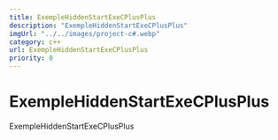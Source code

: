 ```yaml
---
title: ExempleHiddenStartExeCPlusPlus
description: "ExempleHiddenStartExeCPlusPlus"
imgUrl: "../../images/project-c#.webp"
category: c++
url: ExempleHiddenStartExeCPlusPlus
priority: 0
---
```


# ExempleHiddenStartExeCPlusPlus

ExempleHiddenStartExeCPlusPlus